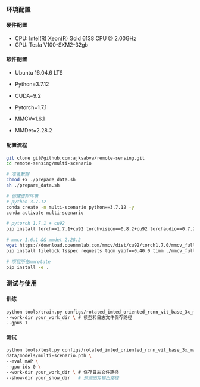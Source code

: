 ### 环境配置

#### 硬件配置

  + CPU: Intel(R) Xeon(R) Gold 6138 CPU @ 2.00GHz
  + GPU: Tesla V100-SXM2-32gb



#### 软件配置

  + Ubuntu 16.04.6 LTS

  + Python=3.7.12 
  + CUDA=9.2 
  + Pytorch=1.7.1 
  + MMCV=1.6.1
  + MMDet=2.28.2



#### 配置流程

```bash
git clone git@github.com:ajksabva/remote-sensing.git
cd remote-sensing/multi-scenario

# 准备数据
chmod +x ./prepare_data.sh
sh ./prepare_data.sh

# 创建虚拟环境
# python 3.7.12
conda create -n multi-scenario python==3.7.12 -y
conda activate multi-scenario

# pytorch 1.7.1 + cu92
pip install torch==1.7.1+cu92 torchvision==0.8.2+cu92 torchaudio==0.7.2 -f https://download.pytorch.org/whl/torch_stable.html

# mmcv 1.6.1 && mmdet 2.28.2
wget https://download.openmmlab.com/mmcv/dist/cu92/torch1.7.0/mmcv_full-1.6.1-cp37-cp37m-manylinux1_x86_64.whl
pip install filelock fsspec requests tqdm yapf==0.40.0 timm ./mmcv_full-1.6.1-cp37-cp37m-manylinux1_x86_64.whl mmdet==2.28.2 && rm ./mmcv_full-1.6.1-cp37-cp37m-manylinux1_x86_64.whl 

# 项目所在mmrotate
pip install -e .
```





### 测试与使用

#### 训练

```bash
python tools/train.py configs/rotated_imted_oriented_rcnn_vit_base_3x_masativ2_rr_le90_stdc_xyawh321v.py \
--work-dir your_work_dir \ # 模型和日志文件保存路径
--gpus 1    
```



#### 测试

```bash
python tools/test.py configs/rotated_imted_oriented_rcnn_vit_base_3x_masativ2_rr_le90_stdc_xyawh321v.py \
data/models/multi-scenario.pth \
--eval mAP \
--gpu-ids 0 \
--work-dir your_work_dir \ # 保存日志文件路径
--show-dir your_show_dir   # 预测图片输出路径
```

